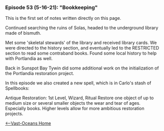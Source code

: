 ### Episode 53 (5-16-21): "Bookkeeping"

This is the first set of notes written directly on this page. 

Continued searching the ruins of Solas, headed to the underground library made of bismuth.

Met some 'skeletal stewards' of the library and received library cards. We were directed to the history section, and eventually led to the RESTRICTED section to read some contraband books. Found some local history to help with Portlandia as well. 

Back in Sunspot Bay Tywin did some additional work on the initialization of the Portlandia restoration project. 

In this episode we also created a new spell, which is in Carlo's stash of Spellbooks:

Antique Restoration:
1st Level, Wizard, Ritual 
Restore one object of up to medium size or several smaller objects the wear and tear of ages. Especially books. Higher levels allow for more ambitious restoration projects. 

[<--Vast-Oceans Home](README.md)